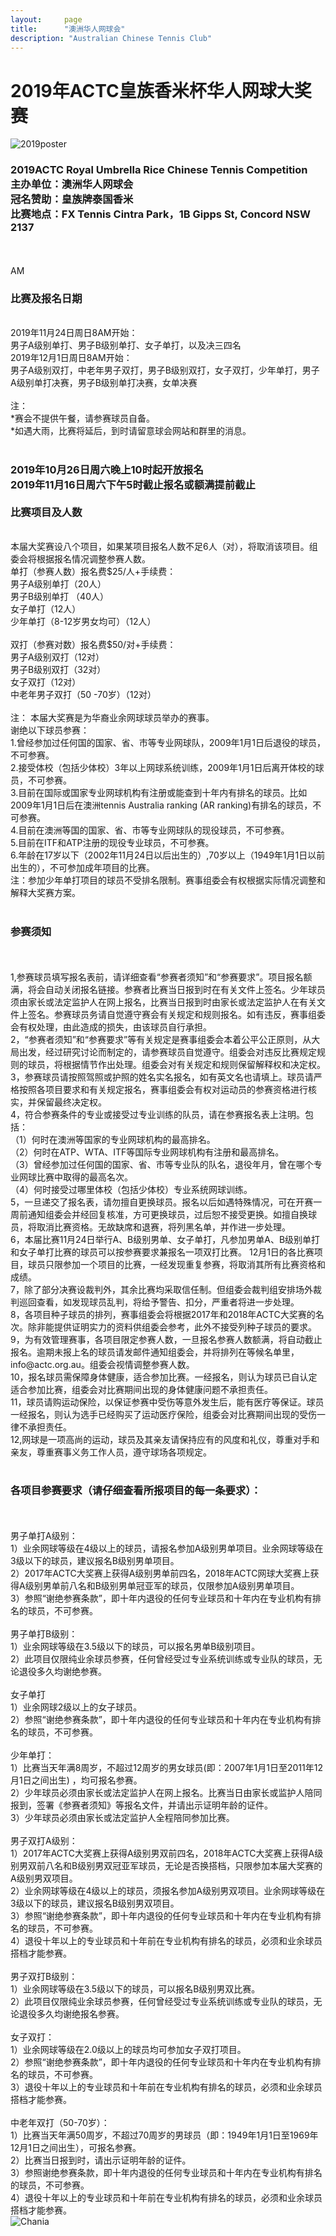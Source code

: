 ```yaml
---
layout:     page
title:      "澳洲华人网球会"
description: "Australian Chinese Tennis Club"
---
```


# 2019年ACTC皇族香米杯华人网球大奖赛

<div class="row text-center">
  <div class="col-xs-12 col-sm-12 col-md-12 col-lg-12">
    <img class="img-responsive" src="{{ site.baseurl }}/img/2019-poster.jpg" alt="2019poster" />
  </div>
</div>

<h3>2019ACTC Royal Umbrella Rice Chinese Tennis Competition<br>
主办单位：澳洲华人网球会<br>
冠名赞助：皇族牌泰国香米<br>
比赛地点：FX Tennis Cintra Park，1B Gipps St, Concord NSW 2137</h3><br><br>
AM
<h3>比赛及报名日期</h3><br>
2019年11月24日周日8AM开始：<br> 
男子A级别单打、男子B级别单打、女子单打，以及决三四名<br>
2019年12月1日周日8AM开始： <br>
男子A级别双打，中老年男子双打，男子B级别双打，女子双打，少年单打，男子A级别单打决赛，男子B级别单打决赛，女单决赛<br><br>
注：<br>
*赛会不提供午餐，请参赛球员自备。<br>
*如遇大雨，比赛将延后，到时请留意球会网站和群里的消息。<br><br>
<h3>2019年10月26日周六晚上10时起开放报名 <br>
2019年11月16日周六下午5时截止报名或额满提前截止<br><br>
比赛项目及人数</h3><br>
本届大奖赛设八个项目，如果某项目报名人数不足6人（对），将取消该项目。组委会将根据报名情况调整参赛人数。<br>
单打（参赛人数）报名费$25/人+手续费：<br>
男子A级别单打（20人）<br>
男子B级别单打 （40人）<br> 
女子单打（12人）  <br>
少年单打（8-12岁男女均可）（12人）<br><br>
双打（参赛对数）报名费$50/对+手续费：<br>
男子A级别双打（12对） <br> 
男子B级别双打（32对） <br>
女子双打（12对）<br>
中老年男子双打（50 -70岁）（12对）<br><br>
注： 本届大奖赛是为华裔业余网球球员举办的赛事。<br> 
谢绝以下球员参赛：<br>
1.曾经参加过任何国的国家、省、市等专业网球队，2009年1月1日后退役的球员，不可参赛。<br>
2.接受体校（包括少体校）3年以上网球系统训练，2009年1月1日后离开体校的球员，不可参赛。<br>
3.目前在国际或国家专业网球机构有注册或能查到十年内有排名的球员。比如2009年1月1日后在澳洲tennis Australia  ranking (AR ranking)有排名的球员，不可参赛。<br>
4.目前在澳洲等国的国家、省、市等专业网球队的现役球员，不可参赛。<br>
5.目前在ITF和ATP注册的现役专业球员，不可参赛。<br>
6.年龄在17岁以下（2002年11月24日以后出生的）,70岁以上（1949年1月1日以前出生的），不可参加成年项目的比赛。<br>
注：参加少年单打项目的球员不受排名限制。赛事组委会有权根据实际情况调整和解释大奖赛方案。 <br><br>

<h3>参赛须知</h3><br><br>
1,参赛球员填写报名表前，请详细查看“参赛者须知”和“参赛要求”。项目报名额满，将会自动关闭报名链接。参赛者比赛当日报到时在有关文件上签名。少年球员须由家长或法定监护人在网上报名，比赛当日报到时由家长或法定监护人在有关文件上签名。参赛球员务请自觉遵守赛会有关规定和规则报名。如有违反，赛事组委会有权处理，由此造成的损失，由该球员自行承担。 <br>
2，“参赛者须知”和“参赛要求”等有关规定是赛事组委会本着公平公正原则，从大局出发，经过研究讨论而制定的，请参赛球员自觉遵守。组委会对违反比赛规定规则的球员，将根据情节作出处理。组委会对有关规定和规则保留解释权和决定权。<br>
3，参赛球员请按照驾照或护照的姓名实名报名，如有英文名也请填上。球员请严格按照各项目要求和有关规定报名，赛事组委会有权对运动员的参赛资格进行核实，并保留最终决定权。<br>
4，符合参赛条件的专业或接受过专业训练的队员，请在参赛报名表上注明。包括：<br>
（1）何时在澳洲等国家的专业网球机构的最高排名。<br>
（2）何时在ATP、WTA、ITF等国际专业网球机构有注册和最高排名。<br>
（3）曾经参加过任何国的国家、省、市等专业队的队名，退役年月，曾在哪个专业网球比赛中取得的最高名次。<br>
（4）何时接受过哪里体校（包括少体校）专业系统网球训练。 <br>
5，一旦递交了报名表，请勿擅自更换球员。报名以后如遇特殊情况，可在开赛一周前通知组委会并经回复核准，方可更换球员，过后恕不接受更换。如擅自换球员，将取消比赛资格。无故缺席和退赛，将列黑名单，并作进一步处理。<br>
6，本届比赛11月24日举行A、B级别男单、女子单打，凡参加男单A、B级别单打和女子单打比赛的球员可以按参赛要求兼报名一项双打比赛。 12月1日的各比赛项目，球员只限参加一个项目的比赛，一经发现重复参赛，将取消其所有比赛资格和成绩。<br>
7，除了部分决赛设裁判外，其余比赛均采取信任制。但组委会裁判组安排场外裁判巡回查看，如发现球员乱判，将给予警告、扣分，严重者将进一步处理。<br>
8，各项目种子球员的排列，赛事组委会将根据2017年和2018年ACTC大奖赛的名次。除非能提供证明实力的资料供组委会参考，此外不接受列种子球员的要求。<br>
9，为有效管理赛事，各项目限定参赛人数，一旦报名参赛人数额满，将自动截止报名。逾期未报上名的球员请发邮件通知组委会，并将排列在等候名单里，info@actc.org.au。组委会视情调整参赛人数。<br>
10，报名球员需保障身体健康，适合参加比赛。一经报名，则认为球员已自认定适合参加比赛，组委会对比赛期间出现的身体健康问题不承担责任。<br>
11，球员请购运动保险，以保证参赛中受伤等意外发生后，能有医疗等保证。球员一经报名，则认为选手已经购买了运动医疗保险，组委会对比赛期间出现的受伤一律不承担责任。<br>
12,网球是一项高尚的运动，球员及其亲友请保持应有的风度和礼仪，尊重对手和亲友，尊重赛事义务工作人员，遵守球场各项规定。<br><br>

<h3>各项目参赛要求（请仔细查看所报项目的每一条要求）：</h3><br><br>
男子单打A级别：<br>
1）业余网球等级在4级以上的球员，请报名参加A级别男单项目。业余网球等级在3级以下的球员，建议报名B级别男单项目。<br>
2）2017年ACTC大奖赛上获得A级别男单前四名，2018年ACTC网球大奖赛上获得A级别男单前八名和B级别男单冠亚军的球员，仅限参加A级别男单项目。 <br>
3）参照“谢绝参赛条款”，即十年内退役的任何专业球员和十年内在专业机构有排名的球员，不可参赛。<br><br>
男子单打B级别： <br>
1）业余网球等级在3.5级以下的球员，可以报名男单B级别项目。<br>
2）此项目仅限纯业余球员参赛，任何曾经受过专业系统训练或专业队的球员，无论退役多久均谢绝参赛。<br><br>
女子单打<br>
1）业余网球2级以上的女子球员。<br>
2）参照“谢绝参赛条款”，即十年内退役的任何专业球员和十年内在专业机构有排名的球员，不可参赛。<br><br>
少年单打： <br>
1）比赛当天年满8周岁，不超过12周岁的男女球员(即：2007年1月1日至2011年12月1日之间出生) ，均可报名参赛。<br>
2）少年球员必须由家长或法定监护人在网上报名。比赛当日由家长或监护人陪同报到，签署《参赛者须知》等报名文件，并请出示证明年龄的证件。 <br>
3）少年球员必须由家长或法定监护人全程陪同参加比赛。<br><br>
男子双打A级别：<br>
1）2017年ACTC大奖赛上获得A级别男双前四名，2018年ACTC大奖赛上获得A级别男双前八名和B级别男双冠亚军球员，无论是否换搭档，只限参加本届大奖赛的A级别男双项目。<br>
2）业余网球等级在4级以上的球员，须报名参加A级别男双项目。业余网球等级在3级以下的球员，建议报名B级别男双项目。<br>
3）参照“谢绝参赛条款”，即十年内退役的任何专业球员和十年内在专业机构有排名的球员，不可参赛。<br>
4）退役十年以上的专业球员和十年前在专业机构有排名的球员，必须和业余球员搭档才能参赛。<br><br>
男子双打B级别：<br>
1）业余网球等级在3.5级以下的球员，可以报名B级别男双比赛。<br>
2）此项目仅限纯业余球员参赛，任何曾经受过专业系统训练或专业队的球员，无论退役多久均谢绝报名参赛。<br><br>
女子双打：<br>
1）业余网球等级在2.0级以上的球员均可参加女子双打项目。<br>
2）参照“谢绝参赛条款”，即十年内退役的任何专业球员和十年内在专业机构有排名的球员，不可参赛。<br>
3）退役十年以上的专业球员和十年前在专业机构有排名的球员，必须和业余球员搭档才能参赛。<br><br>
中老年双打（50-70岁）：<br>
1）比赛当天年满50周岁，不超过70周岁的男球员（即：1949年1月1日至1969年12月1日之间出生），可报名参赛。<br>
2）比赛当日报到时，请出示证明年龄的证件。<br>
3）参照谢绝参赛条款，即十年内退役的任何专业球员和十年内在专业机构有排名的球员，不可参赛。<br>
4）退役十年以上的专业球员和十年前在专业机构有排名的球员，必须和业余球员搭档才能参赛。<br> 





<div class="row">
  <div class="col-xs-offset-1 col-xs-10 col-sm-offset-2 col-sm-8 col-md-offset-2 col-md-8 col-lg-offset-2 col-lg-8">
    <img class="img-responsive" src="https://c5.staticflickr.com/9/8179/28251007604_30faf539bc_z.jpg" alt="Chania" />
  </div>
</div>

<script src="https://www.eventbrite.com.au/static/widgets/eb_widgets.js"></script>

<script type="text/javascript">
    var exampleCallback = function() {
        console.log('Order complete!');
    };

    window.EBWidgets.createWidget({
        widgetType: 'checkout',
        eventId: '62827392422',
        modal: true,
        modalTriggerElementId: 'eventbrite-widget-modal-trigger-62827392422',
        onOrderComplete: exampleCallback
    });
</script>
